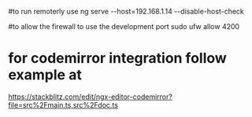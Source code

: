 #to run remoterly use
ng serve --host=192.168.1.14 --disable-host-check

#to allow the firewall to use the development port
sudo ufw allow 4200



# for codemirror integration follow example at
https://stackblitz.com/edit/ngx-editor-codemirror?file=src%2Fmain.ts,src%2Fdoc.ts


